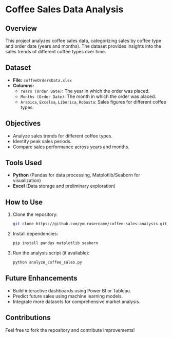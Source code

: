# Coffee Sales Data Analysis

## Overview
This project analyzes coffee sales data, categorizing sales by coffee type and order date (years and months). The dataset provides insights into the sales trends of different coffee types over time.

## Dataset
- **File:** `coffeeOrdersData.xlsx`
- **Columns:**
  - `Years (Order Date)`: The year in which the order was placed.
  - `Months (Order Date)`: The month in which the order was placed.
  - `Arabica`, `Excelsa`, `Liberica`, `Robusta`: Sales figures for different coffee types.
  
## Objectives
- Analyze sales trends for different coffee types.
- Identify peak sales periods.
- Compare sales performance across years and months.

## Tools Used
- **Python** (Pandas for data processing, Matplotlib/Seaborn for visualization)
- **Excel** (Data storage and preliminary exploration)

## How to Use
1. Clone the repository:
   ```bash
   git clone https://github.com/yourusername/coffee-sales-analysis.git
   ```
2. Install dependencies:
   ```bash
   pip install pandas matplotlib seaborn
   ```
3. Run the analysis script (if available):
   ```bash
   python analyze_coffee_sales.py
   ```

## Future Enhancements
- Build interactive dashboards using Power BI or Tableau.
- Predict future sales using machine learning models.
- Integrate more datasets for comprehensive market analysis.

## Contributions
Feel free to fork the repository and contribute improvements!

